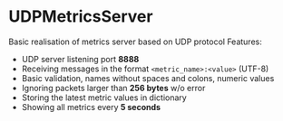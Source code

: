 # UDPMetricsServer
Basic realisation of metrics server based on UDP protocol
Features:
- UDP server listening port **8888**
- Receiving messages in the format `<metric_name>:<value>` (UTF-8)
- Basic validation, names without spaces and colons, numeric values
- Ignoring packets larger than **256 bytes** w/o error
- Storing the latest metric values ​​in dictionary
- Showing all metrics every **5 seconds**
